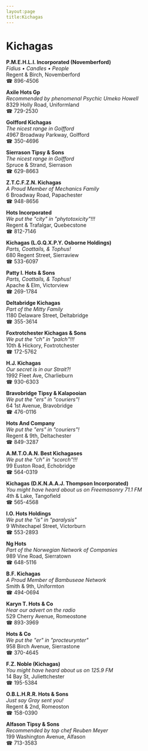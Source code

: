 ```yaml
---
layout:page
title:Kichagas
---
```

# Kichagas

**P.M.E.H.L.I. Incorporated (Novemberford)**  
_Fidius • Candles • People_  
Regent & Birch, Novemberford  
☎ 896-4506



**Axile Hots Gp**  
_Recommended by phenomenal Psychic Umeko Howell_  
8329 Holly Road, Uniformland  
☎ 729-2530



**Golfford Kichagas**  
_The nicest range in Golfford_  
4967 Broadway Parkway, Golfford  
☎ 350-4696



**Sierrason Tipsy & Sons**  
_The nicest range in Golfford_  
Spruce & Strand, Sierrason  
☎ 629-8663



**Z.T.C.F.Z.N. Kichagas**  
_A Proud Member of Mechanics Family_  
6 Broadway Road, Papachester  
☎ 948-8656



**Hots Incorporated**  
_We put the "city" in "phytotoxicity"!!!_  
Regent & Trafalgar, Quebecstone  
☎ 812-7146



**Kichagas (L.G.Q.X.P.Y. Osborne Holdings)**  
_Parts, Coattails, & Tophus!_  
680 Regent Street, Sierraview  
☎ 533-6097



**Patty I. Hots & Sons**  
_Parts, Coattails, & Tophus!_  
Apache & Elm, Victorview  
☎ 269-1784



**Deltabridge Kichagas**  
_Part of the Mitty Family_  
1180 Delaware Street, Deltabridge  
☎ 355-3614



**Foxtrotchester Kichagas & Sons**  
_We put the "ch" in "palch"!!!_  
10th & Hickory, Foxtrotchester  
☎ 172-5762



**H.J. Kichagas**  
_Our secret is in our Strait?!_  
1992 Fleet Ave, Charlieburn  
☎ 930-6303



**Bravobridge Tipsy & Kalapooian**  
_We put the "ers" in "couriers"!_  
64 1st Avenue, Bravobridge  
☎ 476-0116



**Hots And Company**  
_We put the "ers" in "couriers"!_  
Regent & 9th, Deltachester  
☎ 849-3287



**A.M.T.O.A.N. Best Kichagases**  
_We put the "ch" in "scorch"!!!_  
99 Euston Road, Echobridge  
☎ 564-0319



**Kichagas (D.K.N.A.A.J. Thompson Incorporated)**  
_You might have heard about us on Freemasonry 71.1 FM_  
4th & Lake, Tangofield  
☎ 565-4568



**I.O. Hots Holdings**  
_We put the "is" in "paralysis"_  
9 Whitechapel Street, Victorburn  
☎ 553-2893



**Ng Hots**  
_Part of the Norwegian Network of Companies_  
989 Vine Road, Sierratown  
☎ 648-5116



**B.F. Kichagas**  
_A Proud Member of Bambuseae Network_  
Smith & 9th, Uniformton  
☎ 494-0694



**Karyn T. Hots & Co**  
_Hear our advert on the radio_  
529 Cherry Avenue, Romeostone  
☎ 893-3969



**Hots & Co**  
_We put the "er" in "procteurynter"_  
958 Birch Avenue, Sierrastone  
☎ 370-4645



**F.Z. Noble (Kichagas)**  
_You might have heard about us on 125.9 FM_  
14 Bay St, Juliettchester  
☎ 195-5384



**O.B.L.H.R.R. Hots & Sons**  
_Just say Gray sent you!_  
Regent & 2nd, Romeoston  
☎ 158-0390



**Alfason Tipsy & Sons**  
_Recommended by top chef Reuben Meyer_  
199 Washington Avenue, Alfason  
☎ 713-3583



